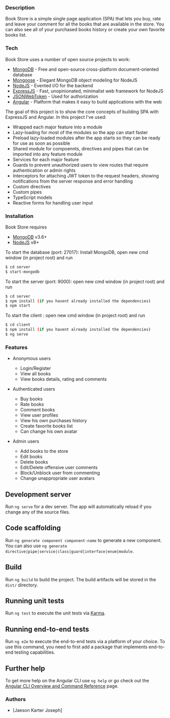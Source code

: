
### Description

Book Store is a simple single page application (SPA) that lets you buy, rate and leave your comment for all the books that are available in the store. You can also see all of your purchased books history or create your own favorite books list.

### Tech

Book Store uses a number of open source projects to work:
* [MongoDB](https://www.mongodb.com) - Free and open-source cross-platform document-oriented database
* [Mongoose](http://mongoosejs.com/index.html) - Elegant MongoDB object modeling for NodeJS
* [NodeJS](https://nodejs.org/en/) - Evented I/O for the backend
* [ExpressJS](https://expressjs.com) - Fast, unopinionated, minimalist web framework for NodeJS
* [JSONWebToken](https://jwt.io) - Used for authorization
* [Angular](https://angular.io) - Platform that makes it easy to build applications with the web

The goal of this project is to show the core concepts of building SPA with ExpressJS and Angular. In this project I've used:

* Wrapped each major feature into a module
* Lazy-loading for most of the modules so the app can start faster
* Preload lazy-loaded modules after the app starts so they can be ready for use as soon as possible
* Shared module for compoennts, directives and pipes that can be imported into any feature module
* Services for each major feature
* Guards to prevent unauthorized users to view routes that require authentication or admin rights
* Interceptors for attaching JWT token to the request headers, showing notifications from the server response and error handling
* Custom directives
* Custom pipes
* TypeScript models
* Reactive forms for handling user input

### Installation

Book Store requires 
* [MongoDB](https://www.mongodb.com/download-center#community) v3.6+
* [NodeJS](https://nodejs.org/en/) v8+

To start the database (port: 27017): Install MongoDB, open new cmd window (in project root) and run

```sh
$ cd server
$ start-mongodb
```

To start the server (port: 9000): open new cmd window (in project root) and run

```sh
$ cd server
$ npm install (if you havent already installed the dependencies)
$ npm start
```

To start the client : open new cmd window (in project root) and run

```sh
$ cd client
$ npm install (if you havent already installed the dependencies)
$ ng serve
```

### Features

- Anonymous users
    - Login/Register
    - View all books
    - View books details, rating and comments

- Authenticated users
    - Buy books
    - Rate books
    - Comment books
    - View user profiles
    - View his own purchases history
    - Create favorite books list
    - Can change his own avatar

- Admin users
    - Add books to the store
    - Edit books
    - Delete books
    - Edit/Delete offensive user comments
    - Block/Unblock user from commenting
    - Change unappropriate user avatars

## Development server

Run `ng serve` for a dev server. The app will automatically reload if you change any of the source files.

## Code scaffolding

Run `ng generate component component-name` to generate a new component. You can also use `ng generate directive|pipe|service|class|guard|interface|enum|module`.

## Build

Run `ng build` to build the project. The build artifacts will be stored in the `dist/` directory.

## Running unit tests

Run `ng test` to execute the unit tests via [Karma](https://karma-runner.github.io).

## Running end-to-end tests

Run `ng e2e` to execute the end-to-end tests via a platform of your choice. To use this command, you need to first add a package that implements end-to-end testing capabilities.

## Further help

To get more help on the Angular CLI use `ng help` or go check out the [Angular CLI Overview and Command Reference](https://angular.io/cli) page.


### Authors

* [Jaeson Karter Joseph]

